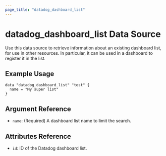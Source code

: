 ```yaml
---
page_title: "datadog_dashboard_list"
---
```


# datadog_dashboard_list Data Source

Use this data source to retrieve information about an existing dashboard list, for use in other resources. In particular, it can be used in a dashboard to register it in the list.

## Example Usage

```
data "datadog_dashboard_list" "test" {
  name = "My super list"
}
```

## Argument Reference

-   `name`: (Required) A dashboard list name to limit the search.

## Attributes Reference

-   `id`: ID of the Datadog dashboard list.
